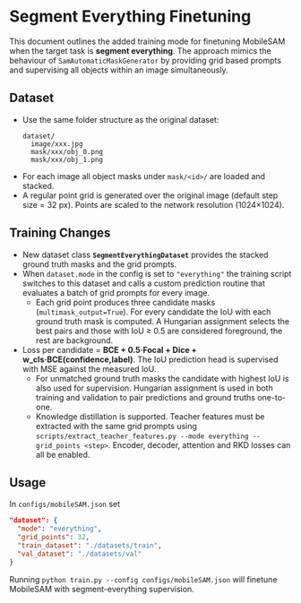# Segment Everything Finetuning

This document outlines the added training mode for finetuning MobileSAM when the
target task is **segment everything**.  The approach mimics the behaviour of
`SamAutomaticMaskGenerator` by providing grid based prompts and supervising all
objects within an image simultaneously.

## Dataset
- Use the same folder structure as the original dataset:
  ```
  dataset/
    image/xxx.jpg
    mask/xxx/obj_0.png
    mask/xxx/obj_1.png
  ```
- For each image all object masks under `mask/<id>/` are loaded and stacked.
- A regular point grid is generated over the original image (default step
  size = 32 px).  Points are scaled to the network resolution (1024×1024).

## Training Changes
- New dataset class **`SegmentEverythingDataset`** provides the stacked ground
  truth masks and the grid prompts.
- When `dataset.mode` in the config is set to `"everything"` the training script
  switches to this dataset and calls a custom prediction routine that evaluates a
  batch of grid prompts for every image.
  - Each grid point produces three candidate masks (`multimask_output=True`).  For
    every candidate the IoU with each ground truth mask is computed.  A Hungarian
    assignment selects the best pairs and those with IoU ≥ 0.5 are considered foreground,
    the rest are background.
- Loss per candidate = **BCE + 0.5·Focal + Dice + w_cls·BCE(confidence,label)**.
  The IoU prediction head is supervised with MSE against the measured IoU.
  - For unmatched ground truth masks the candidate with highest IoU is also used
    for supervision.  Hungarian assignment is used in both training and validation
    to pair predictions and ground truths one-to-one.
  - Knowledge distillation is supported.  Teacher features must be extracted
    with the same grid prompts using `scripts/extract_teacher_features.py --mode everything --grid_points <step>`.
    Encoder, decoder, attention and RKD losses can all be enabled.

## Usage
In `configs/mobileSAM.json` set
```json
"dataset": {
  "mode": "everything",
  "grid_points": 32,
  "train_dataset": "./datasets/train",
  "val_dataset": "./datasets/val"
}
```
Running `python train.py --config configs/mobileSAM.json` will finetune MobileSAM
with segment-everything supervision.
